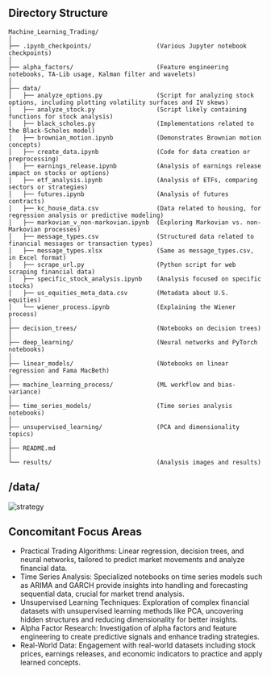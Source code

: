 ## Directory Structure

```
Machine_Learning_Trading/
│
├── .ipynb_checkpoints/                  (Various Jupyter notebook checkpoints)
│
├── alpha_factors/                       (Feature engineering notebooks, TA-Lib usage, Kalman filter and wavelets)
│
├── data/
│   ├── analyze_options.py               (Script for analyzing stock options, including plotting volatility surfaces and IV skews)
│   ├── analyze_stock.py                 (Script likely containing functions for stock analysis)
│   ├── black_scholes.py                 (Implementations related to the Black-Scholes model)
│   ├── brownian_motion.ipynb            (Demonstrates Brownian motion concepts)
│   ├── create_data.ipynb                (Code for data creation or preprocessing)
│   ├── earnings_release.ipynb           (Analysis of earnings release impact on stocks or options)
│   ├── etf_analysis.ipynb               (Analysis of ETFs, comparing sectors or strategies)
│   ├── futures.ipynb                    (Analysis of futures contracts)
│   ├── kc_house_data.csv                (Data related to housing, for regression analysis or predictive modeling)
│   ├── markovian_v_non-markovian.ipynb  (Exploring Markovian vs. non-Markovian processes)
│   ├── message_types.csv                (Structured data related to financial messages or transaction types)
│   ├── message_types.xlsx               (Same as message_types.csv, in Excel format)
│   ├── scrape_url.py                    (Python script for web scraping financial data)
│   ├── specific_stock_analysis.ipynb    (Analysis focused on specific stocks)
│   ├── us_equities_meta_data.csv        (Metadata about U.S. equities)
│   └── wiener_process.ipynb             (Explaining the Wiener process)
│
├── decision_trees/                      (Notebooks on decision trees)
│
├── deep_learning/                       (Neural networks and PyTorch notebooks)
│
├── linear_models/                       (Notebooks on linear regression and Fama MacBeth)
│
├── machine_learning_process/            (ML workflow and bias-variance)
│
├── time_series_models/                  (Time series analysis notebooks)
│
├── unsupervised_learning/               (PCA and dimensionality topics)
│
├── README.md
│
└── results/                             (Analysis images and results)
```

## /data/

![strategy](https://github.com/SaumikDana/Machine_Learning_Trading/assets/9474631/2a1de833-3538-4193-9892-df2ad5f29bfd)


## Concomitant Focus Areas

- Practical Trading Algorithms: Linear regression, decision trees, and neural networks, tailored to predict market movements and analyze financial data.
- Time Series Analysis: Specialized notebooks on time series models such as ARIMA and GARCH provide insights into handling and forecasting sequential data, crucial for market trend analysis.
- Unsupervised Learning Techniques: Exploration of complex financial datasets with unsupervised learning methods like PCA, uncovering hidden structures and reducing dimensionality for better insights.
- Alpha Factor Research: Investigation of alpha factors and feature engineering to create predictive signals and enhance trading strategies.
- Real-World Data: Engagement with real-world datasets including stock prices, earnings releases, and economic indicators to practice and apply learned concepts.
